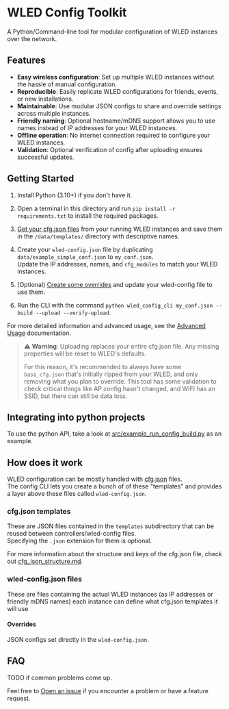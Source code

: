 # WLED Config Toolkit
A Python/Command-line tool for modular configuration of WLED instances over the network.

## Features
* **Easy wireless configuration**: Set up multiple WLED instances without the hassle of manual configuration.
* **Reproducible**: Easily replicate WLED configurations for friends, events, or new installations.
* **Maintainable**: Use modular JSON configs to share and override settings across multiple instances.
* **Friendly naming**: Optional hostname/mDNS support allows you to use names instead of IP addresses for your WLED instances.
* **Offline operation**: No internet connection required to configure your WLED instances.
* **Validation**: Optional verification of config after uploading ensures successful updates.

## Getting Started
1. Install Python (3.10+) if you don't have it.

2. Open a terminal in this directory and run `pip install -r requirements.txt` to install the required packages.
3. [Get your cfg.json files][getting_cfgs] from your running WLED instances and save them in the `/data/templates/` directory with descriptive names.
4. Create your `wled-config.json` file by duplicating `data/example_simple_conf.json` to `my_conf.json`.\
   Update the IP addresses, names, and `cfg_modules` to match your WLED instances.
5. (Optional) [Create some overrides](./docs/creating_override_cfg_jsons.md) and update your wled-config file to use them.
6. Run the CLI with the command `python wled_config_cli my_conf.json --build --upload --verify-upload`.

For more detailed information and advanced usage, see the [Advanced Usage][advanced_usage] documentation.

> ⚠️ **Warning**: Uploading replaces your entire cfg.json file. Any missing properties will be reset to WLED's defaults.
>
> For this reason, it's recommended to always have some `base_cfg.json` that's initially ripped from your WLED, and only removing what you plan to override.
> This tool has some validation to check critical things like AP config hasn't changed, and WIFI has an SSID, but there can still be data loss.

## Integrating into python projects
To use the python API, take a look at [src/example_run_config_build.py](src/example_run_config_build.py) as an example.

## How does it work
WLED configuration can be mostly handled with [cfg.json](https://kno.wled.ge/interfaces/json-api/) files. <br/>
The config CLI lets you create a bunch of of these "templates" and provides a layer above these files called `wled-config.json`.

### cfg.json templates
These are JSON files contained in the `templates` subdirectory that can be reused between controllers/wled-config files.\
Specifying the `.json` extension for them is optional.

For more information about the structure and keys of the cfg.json file, check out [cfg_json_structure.md](./docs/cfg_json_structure.md).

### wled-config.json files
These are files containing the actual WLED instances (as IP addresses or friendly mDNS names)
each instance can define what cfg.json templates it will use

#### Overrides
JSON configs set directly in the `wled-config.json`.

## FAQ
TODO if common problems come up.

Feel free to [Open an issue](./issues) if you encounter a problem or have a feature request.

[advanced_usage]: docs/advanced_usage.md
[getting_cfgs]: docs/getting_cfg_jsons.md
